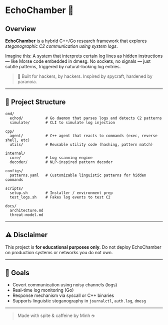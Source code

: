 # EchoChamber 🧬

## Overview

**EchoChamber** is a hybrid C++/Go research framework that explores _steganographic C2 communication using system logs_.

Imagine this: A system that interprets certain log lines as hidden instructions — like Morse code embedded in dmesg. No sockets, no signals — just subtle patterns, triggered by natural-looking log entries.

> 🧠 Built for hackers, by hackers. Inspired by spycraft, hardened by paranoia.

---

## 🔧 Project Structure

```
cmd/
  echod/          # Go daemon that parses logs and detects C2 patterns
  simulate/       # CLI to simulate log injection

cpp/
  agent/          # C++ agent that reacts to commands (exec, reverse shell, etc)
  utils/          # Reusable utility code (hashing, pattern match)

internal/
  core/           # Log scanning engine
  decoder/        # NLP-inspired pattern decoder

configs/
  patterns.yaml   # Customizable linguistic patterns for hidden commands

scripts/
  setup.sh        # Installer / environment prep
  test_logs.sh    # Fakes log events to test C2

docs/
  architecture.md
  threat-model.md
```

---

## ⚠️ Disclaimer

This project is **for educational purposes only**. Do not deploy EchoChamber on production systems or networks you do not own.

---

## 🚀 Goals

- Covert communication using noisy channels (logs)
- Real-time log monitoring (Go)
- Response mechanism via syscall or C++ binaries
- Supports linguistic steganography in `journalctl`, `auth.log`, `dmesg`

---

> Made with spite & caffeine by Minh ☕️
